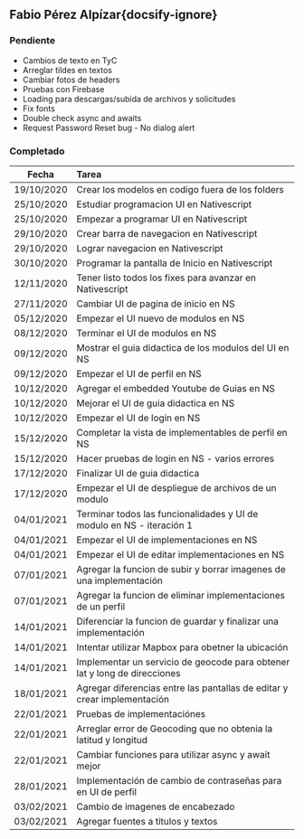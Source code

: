 ## Fabio Pérez Alpízar{docsify-ignore}

### Pendiente

* Cambios de texto en TyC
* Arreglar tildes en textos
* Cambiar fotos de headers
* Pruebas con Firebase
* Loading para descargas/subida de archivos y solicitudes
* Fix fonts
* Double check async and awaits
* Request Password Reset bug - No dialog alert

### Completado

| Fecha | Tarea | 
| :---: | :--- |
| 19/10/2020 | Crear los modelos en codigo fuera de los folders |
| 25/10/2020 | Estudiar programacion UI en Nativescript |
| 25/10/2020 | Empezar a programar UI en Nativescript |
| 29/10/2020 | Crear barra de navegacion en Nativescript |
| 29/10/2020 | Lograr navegacion en Nativescript |
| 30/10/2020 | Programar la pantalla de Inicio en Nativescript |
| 12/11/2020 | Tener listo todos los fixes para avanzar en Nativescript |
| 27/11/2020 | Cambiar UI de pagina de inicio en NS |
| 05/12/2020 | Empezar el UI nuevo de modulos en NS |
| 08/12/2020 | Terminar el UI de modulos en NS|
| 09/12/2020 | Mostrar el guia didactica de los modulos del UI en NS |
| 09/12/2020 | Empezar el UI de perfil en NS |
| 10/12/2020 | Agregar el embedded Youtube de Guias en NS |
| 10/12/2020 | Mejorar el UI de guia didactica en NS |
| 10/12/2020 | Empezar el UI de login en NS |
| 15/12/2020 | Completar la vista de implementables de perfil en NS |
| 15/12/2020 | Hacer pruebas de login en NS - varios errores |
| 17/12/2020 | Finalizar UI de guia didactica |
| 17/12/2020 | Empezar el UI de despliegue de archivos de un modulo |
| 04/01/2021 | Terminar todos las funcionalidades y UI de modulo en NS - iteración 1 |
| 04/01/2021 | Empezar el UI de implementaciones en NS |
| 04/01/2021 | Empezar el UI de editar implementaciones en NS |
| 07/01/2021 | Agregar la funcion de subir y borrar imagenes de una implementación |
| 07/01/2021 | Agregar la funcion de eliminar implementaciones de un perfil |
| 14/01/2021 | Diferenciar la funcion de guardar y finalizar una implementación |
| 14/01/2021 | Intentar utilizar Mapbox para obetner la ubicación |
| 14/01/2021 | Implementar un servicio de geocode para obtener lat y long de direcciones |
| 18/01/2021 | Agregar diferencias entre las pantallas de editar y crear implementación |
| 22/01/2021 | Pruebas de implementaciónes |
| 22/01/2021 | Arreglar error de Geocoding que no obtenia la latitud y longitud |
| 22/01/2021 | Cambiar funciones para utilizar async y await mejor |
| 28/01/2021 | Implementación de cambio de contraseñas para en UI de perfil |
| 03/02/2021 | Cambio de imagenes de encabezado |
| 03/02/2021 | Agregar fuentes a titulos y textos |
